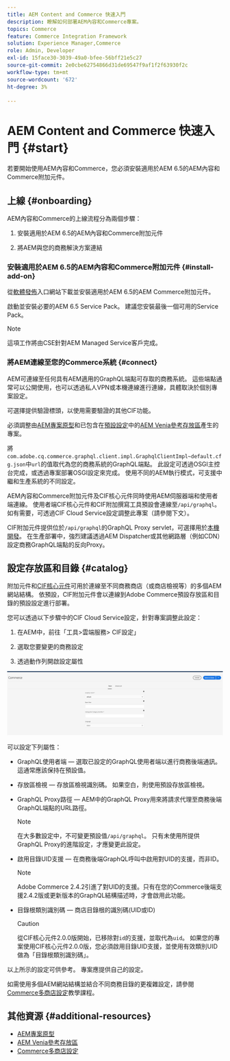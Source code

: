 ```yaml
---
title: AEM Content and Commerce 快速入門
description: 瞭解如何部署AEM內容和Commerce專案。
topics: Commerce
feature: Commerce Integration Framework
solution: Experience Manager,Commerce
role: Admin, Developer
exl-id: 15face30-3039-49a0-bfee-56bff21e5c27
source-git-commit: 2e0cbe62754866d31de69547f9af1f2f63930f2c
workflow-type: tm+mt
source-wordcount: '672'
ht-degree: 3%

---
```


# AEM Content and Commerce 快速入門 {#start}

若要開始使用AEM內容和Commerce，您必須安裝適用於AEM 6.5的AEM內容和Commerce附加元件。


## 上線 {#onboarding}

AEM內容和Commerce的上線流程分為兩個步驟：

1. 安裝適用於AEM 6.5的AEM內容和Commerce附加元件

2. 將AEM與您的商務解決方案連結

### 安裝適用於AEM 6.5的AEM內容和Commerce附加元件 {#install-add-on}

從[軟體發佈](https://experience.adobe.com/#/downloads/content/software-distribution/en/aem.html)入口網站下載並安裝適用於AEM 6.5的AEM Commerce附加元件。

啟動並安裝必要的AEM 6.5 Service Pack。 建議您安裝最後一個可用的Service Pack。

>[!NOTE]
>
>這項工作將由CSE針對AEM Managed Service客戶完成。

### 將AEM連線至您的Commerce系統 {#connect}

AEM可連線至任何具有AEM適用的GraphQL端點可存取的商務系統。 這些端點通常可以公開使用，也可以透過私人VPN或本機連線進行連線，具體取決於個別專案設定。

可選擇提供驗證標頭，以使用需要驗證的其他CIF功能。

必須調整由[AEM專案原型](https://github.com/adobe/aem-project-archetype)和已包含在[預設設定](https://github.com/adobe/aem-cif-guides-venia/blob/main/ui.config/src/main/content/jcr_root/apps/venia/osgiconfig/config/com.adobe.cq.commerce.graphql.client.impl.GraphqlClientImpl~default.cfg.json)中的[AEM Venia參考存放區](https://github.com/adobe/aem-cif-guides-venia)產生的專案。

將`com.adobe.cq.commerce.graphql.client.impl.GraphqlClientImpl~default.cfg.json`中`url`的值取代為您的商務系統的GraphQL端點。 此設定可透過OSGI主控台完成，或透過專案部署OSGI設定來完成。 使用不同的AEM執行模式，可支援中繼和生產系統的不同設定。

AEM內容和Commerce附加元件及CIF核心元件同時使用AEM伺服器端和使用者端連線。 使用者端CIF核心元件和CIF附加撰寫工具預設會連線至`/api/graphql`。 如有需要，可透過CIF Cloud Service設定調整此專案（請參閱下文）。

CIF附加元件提供位於`/api/graphql`的GraphQL Proxy servlet，可選擇用於[本機開發](develop.md)。 在生產部署中，強烈建議透過AEM Dispatcher或其他網路層（例如CDN）設定商務GraphQL端點的反向Proxy。

## 設定存放區和目錄 {#catalog}

附加元件和[CIF核心元件](https://github.com/adobe/aem-core-cif-components)可用於連線至不同商務商店（或商店檢視等）的多個AEM網站結構。 依預設，CIF附加元件會以連線到Adobe Commerce預設存放區和目錄的預設設定進行部署。

您可以透過以下步驟中的CIF Cloud Service設定，針對專案調整此設定：

1. 在AEM中，前往「工具>雲端服務> CIF設定」

2. 選取您要變更的商務設定

3. 透過動作列開啟設定屬性

![CIF Cloud Services設定](/help/commerce/cif/assets/cif-cloud-service-config.png)

可以設定下列屬性：

- GraphQL使用者端 — 選取已設定的GraphQL使用者端以進行商務後端通訊。 這通常應該保持在預設值。
- 存放區檢視 — 存放區檢視識別碼。 如果空白，則使用預設存放區檢視。
- GraphQL Proxy路徑 — AEM中的GraphQL Proxy用來將請求代理至商務後端GraphQL端點的URL路徑。

  >[!NOTE]
  >
  >在大多數設定中，不可變更預設值`/api/graphql`。 只有未使用所提供GraphQL Proxy的進階設定，才應變更此設定。

- 啟用目錄UID支援 — 在商務後端GraphQL呼叫中啟用對UID的支援，而非ID。

  >[!NOTE]
  >
  >Adobe Commerce 2.4.2引進了對UID的支援。只有在您的Commerce後端支援2.4.2版或更新版本的GraphQL結構描述時，才會啟用此功能。

- 目錄根類別識別碼 — 商店目錄根的識別碼(UID或ID)

  >[!CAUTION]
  >
  >從CIF核心元件2.0.0版開始，已移除對`id`的支援，並取代為`uid`。 如果您的專案使用CIF核心元件2.0.0版，您必須啟用目錄UID支援，並使用有效類別UID做為「目錄根類別識別碼」。

以上所示的設定可供參考。 專案應提供自己的設定。

如需使用多個AEM網站結構並結合不同商務目錄的更複雜設定，請參閱[Commerce多商店設定](configuring/multi-store-setup.md)教學課程。

## 其他資源 {#additional-resources}

- [AEM專案原型](https://github.com/adobe/aem-project-archetype)
- [AEM Venia參考存放區](https://github.com/adobe/aem-cif-guides-venia)
- [Commerce多商店設定](configuring/multi-store-setup.md)
